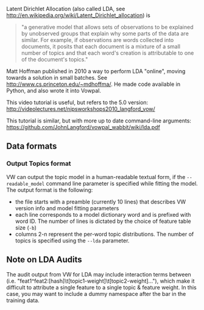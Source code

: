 Latent Dirichlet Allocation (also called LDA, see http://en.wikipedia.org/wiki/Latent_Dirichlet_allocation) is

> "a generative model that allows sets of observations to be explained by unobserved groups that explain why some parts of the data are similar. For example, if observations are words collected into documents, it posits that each document is a mixture of a small number of topics and that each word's creation is attributable to one of the document's topics."

Matt Hoffman published in 2010 a way to perform LDA "online", moving towards a solution in small batches.  See http://www.cs.princeton.edu/~mdhoffma/.  He made code available in Python, and also wrote it into Vowpal.

This video tutorial is useful, but refers to the 5.0 version: http://videolectures.net/nipsworkshops2010_langford_vow/

This tutorial is similar, but with more up to date command-line arguments: https://github.com/JohnLangford/vowpal_wabbit/wiki/lda.pdf

## Data formats

### Output Topics format

VW can output the topic model in a human-readable textual form, if the `--readable_model` command line parameter is specified while fitting the model. The output format is the following:

* the file starts with a preamble (currently 10 lines) that describes VW version info and model fitting parameters
* each line corresponds to a model dictionary word and is prefixed with word ID. The number of lines is dictated by the choice of feature table size (`-b`)
* columns 2-n represent the per-word topic distributions. The number of topics is specified using the `--lda` parameter.

## Note on LDA Audits

The audit output from VW for LDA may include interaction terms between (i.e. "feat1^feat2:[hash]\t[topic1-weight]\t[topic2-weight]..."), which make it difficult to attribute a single feature to a single topic & feature weight. In this case, you may want to include a dummy namespace after the bar in the training data.
